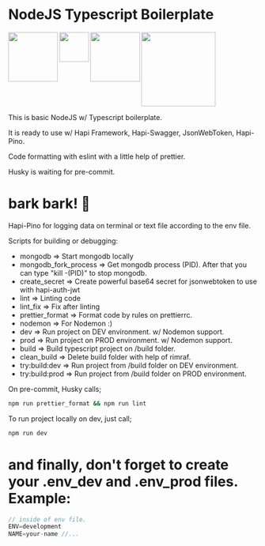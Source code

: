 # NodeJS Typescript Boilerplate

<img src="https://miro.medium.com/max/1400/1*dSqXPEWnNgUhEmCrjxRI4Q.png" width=100 align=left> 
<img src="https://raw.githubusercontent.com/hapijs/assets/master/images/hapi.png" width=60 align=left>
<img src="https://peakup.org/wp-content/uploads/2017/10/swagger-logo-500x188-1.png" width=100 align=left>
<img src="https://getpino.io/pino-banner.png" width=150 align=center>

This is basic NodeJS w/ Typescript boilerplate.

It is ready to use w/ Hapi Framework, Hapi-Swagger, JsonWebToken, Hapi-Pino.

Code formatting with eslint with a little help of prettier.

Husky is waiting for pre-commit. 
# bark bark! 🐶

Hapi-Pino for logging data on terminal or text file according to the env file.

Scripts for building or debugging:

- mongodb => Start mongodb locally
- mongodb_fork_process => Get mongodb process (PID). After that you can type "kill -(PID)" to stop mongodb.
- create_secret => Create powerful base64 secret for jsonwebtoken to use with hapi-auth-jwt
- lint => Linting code
- lint_fix => Fix after linting
- prettier_format => Format code by rules on prettierrc.
- nodemon => For Nodemon :)
- dev => Run project on DEV environment. w/ Nodemon support.
- prod => Run project on PROD environment. w/ Nodemon support.
- build => Build typescript project on /build folder.
- clean_build => Delete build folder with help of rimraf.
- try:build:dev => Run project from /build folder on DEV environment.
- try:build:prod => Run project from /build folder on PROD environment.

On pre-commit, Husky calls;

```bash
npm run prettier_format && npm run lint
```

To run project locally on dev, just call;

```bash
npm run dev
```

# and finally, don't forget to create your .env_dev and .env_prod files. Example:
```javascript
// inside of env file.
ENV=development
NAME=your-name //...
```






